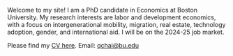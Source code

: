 Welcome to my site! I am a PhD candidate in Economics at Boston University.
My research interests are labor and development economics, with a focus on intergenerational mobility, migration, real estate, technology adoption, gender, and international aid.
I will be on the 2024-25 job market. 

Please find my [CV here](https://qychai.github.io/PersonalWebsite/CV_QC.pdf).
Email: [qchai@bu.edu](mailto:qchai@bu.edu)
